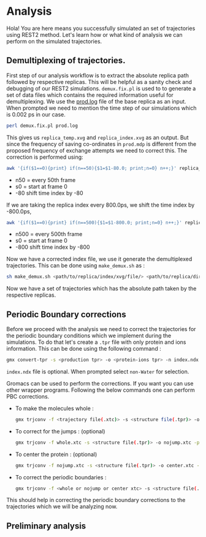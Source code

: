# Analysis 

Hola! You are here means you successfully simulated an set of trajectories using REST2 method. Let's learn how or what kind of analysis we can perform on the simulated trajectories.

## Demultiplexing of trajectories.

First step of our analysis workflow is to extract the absolute replica path followed by respective replicas. This will be helpful as a sanity check and debugging of our REST2 simulations. `demux.fix.pl` is used to to generate a set of data files which contains the required information useful for demultiplexing. We use the [prod.log](https://dartmouth-my.sharepoint.com/:f:/r/personal/f006f50_dartmouth_edu/Documents/trajectories_for_book_chapter?csf=1&web=1&e=h22nwg) file of the base replica as an input. When prompted we need to mention the time step of our simulations which is 0.002 ps in our case.

```bash
perl demux.fix.pl prod.log
```

This gives us `replica_temp.xvg` and `replica_index.xvg` as an output. But since the frequency of saving co-ordinates in `prod.mdp` is different from the proposed frequency of exchange attempts we need to correct this. The correction is performed using:

```bash
awk '{if($1==0){print} if(n==50){$1=$1-80.0; print;n=0} n++;}' replica_index.xvg > replica_index.n50.s0.-80.xvg
```
- n50 = every 50th frame
- s0 = start at frame 0
- -80 shift time index by -80

If we are taking the replica index every 800.0ps, we shift the time index by -800.0ps,

```bash
awk '{if($1==0){print} if(n==500){$1=$1-800.0; print;n=0} n++;}' replica_index.xvg > replica_index.n500.s0.-800.xvg
```
- n500 = every 500th frame
- s0 = start at frame 0
- -800 shift time index by -800

Now we have a corrected index file, we use it generate the demultiplexed trajectories. This can be done using `make_demux.sh` as :

```bash
sh make_demux.sh <path/to/replica/index/xvg/file/> <path/to/replica/directories/>
```

Now we have a set of trajectories which has the absolute path taken by the respective replicas.

## Periodic Boundary corrections

Before we proceed with the analysis we need to correct the trajectories for the periodic boundary conditions which we implement during the simulations. To do that let's create a `.tpr` file with only protein and ions information. This can be done using the following command :

```bash
gmx convert-tpr -s <production tpr> -o <protein-ions tpr> -n index.ndx
```

`index.ndx` file is optional. When prompted select `non-Water` for selection.

Gromacs can be used to perform the corrections. If you want you can use other wrapper programs. Following the below commands one can perform PBC corrections.
- To make the molecules whole :
    ```bash
    gmx trjconv -f <trajectory file(.xtc)> -s <structure file(.tpr)> -o whole.xtc -pbc whole
    ```
- To correct for the jumps : (optional)
    ```bash
    gmx trjconv -f whole.xtc -s <structure file(.tpr)> -o nojump.xtc -pbc nojump
    ```
- To center the protein : (optional)
    ```bash
    gmx trjconv -f nojump.xtc -s <structure file(.tpr)> -o center.xtc -pbc center
    ```
- To correct the periodic boundaries :
    ```bash
    gmx trjconv -f <whole or nojump or center xtc> -s <structure file(.tpr)> -o pbc.xtc -pbc mol -ur compact
    ```

This should help in correcting the periodic boundary corrections to the trajectories which we will be analyzing now.

## Preliminary analysis

